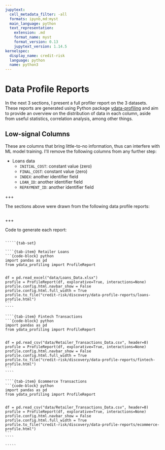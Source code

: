 ```yaml
---
jupytext:
  cell_metadata_filter: -all
  formats: ipynb,md:myst
  main_language: python
  text_representation:
    extension: .md
    format_name: myst
    format_version: 0.13
    jupytext_version: 1.14.5
kernelspec:
  display_name: credit-risk
  language: python
  name: python3
---
```


# Data Profile Reports

In the next 3 sections, I present a full profiler report on the 3 datasets. These reports are generated using Python package [ydata-profiling](https://ydata-profiling.ydata.ai/docs/master/index.html) and aim to provide an overview on the distribution of data in each column, aside from useful statistics, correlation analysis, among other things.

## Low-signal Columns
These are columns that bring little-to-no information, thus can interfere with ML model training. I'll remove the following columns from any further step:
  - Loans data
    - `INITIAL_COST`: constant value (zero)
    - `FINAL_COST`: constant value (zero)
    - `INDEX`: another identifier field
    - `LOAN_ID`: another identifier field
    - `REPAYMENT_ID`: another identifier field

+++

The sections above were drawn from the following data profile reports:

```{tableofcontents}
```

+++

Code to generate each report:

``````{div} full-width

`````{tab-set}

````{tab-item} Retailer Loans
```{code-block} python
import pandas as pd
from ydata_profiling import ProfileReport


df = pd.read_excel("data/Loans_Data.xlsx")
profile = ProfileReport(df, explorative=True, interactions=None)
profile.config.html.navbar_show = False
profile.config.html.full_width = True
profile.to_file("credit-risk/discovery/data-profile-reports/loans-profile.html")
```
````

````{tab-item} Fintech Transactions
```{code-block} python
import pandas as pd
from ydata_profiling import ProfileReport


df = pd.read_csv("data/Retailer_Transactions_Data.csv", header=0)
profile = ProfileReport(df, explorative=True, interactions=None)
profile.config.html.navbar_show = False
profile.config.html.full_width = True
profile.to_file("credit-risk/discovery/data-profile-reports/fintech-profile.html")
```
````

````{tab-item} Ecommerce Transactions
```{code-block} python
import pandas as pd
from ydata_profiling import ProfileReport


df = pd.read_csv("data/Retailer_Transactions_Data.csv", header=0)
profile = ProfileReport(df, explorative=True, interactions=None)
profile.config.html.navbar_show = False
profile.config.html.full_width = True
profile.to_file("credit-risk/discovery/data-profile-reports/ecommerce-profile.html")
```
````

`````

``````
